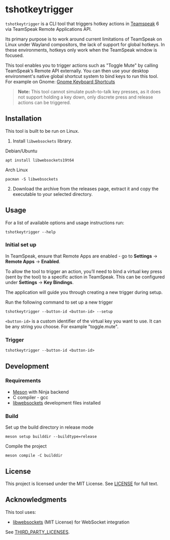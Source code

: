 # tshotkeytrigger

`tshotkeytrigger` is a CLI tool that triggers hotkey actions in [Teamspeak](https://teamspeak.com/) 6 via TeamSpeak Remote Applications API. 

Its primary purpose is to work around current limitations of TeamSpeak on Linux under Wayland compositors, the lack of support for global hotkeys. 
In these environments, hotkeys only work when the TeamSpeak window is focused.

This tool enables you to trigger actions such as "Toggle Mute" by calling TeamSpeak’s Remote API externally. You can then use your desktop environment's native global shortcut system to bind keys to run this tool.
For example on Gnome: [Gnome Keyboard Shortcuts](https://help.gnome.org/users/gnome-help/stable/keyboard-shortcuts-set.html.en)

> **Note:** This tool cannot simulate push-to-talk key presses, as it does not support holding a key down, only discrete press and release actions can be triggered.


## Installation

This tool is built to be run on Linux.

1. Install `libwebsockets` library.

Debian/Ubuntu
```
apt install libwebsockets19t64 
```

Arch Linux
```
pacman -S libwebsockets
```

2. Download the archive from the releases page, extract it and copy the executable to your selected directory.

## Usage

For a list of available options and usage instructions run:
```
tshotkeytrigger --help
```

### Initial set up

In TeamSpeak, ensure that Remote Apps are enabled - go to **Settings** -> **Remote Apps** -> **Enabled**.

To allow the tool to trigger an action, you’ll need to bind a virtual key press (sent by the tool) to a specific action in TeamSpeak. This can be configured under **Settings** -> **Key Bindings**. 

The application will guide you through creating a new trigger during setup.

Run the following command to set up a new trigger
```
tshotkeytrigger --button-id <button-id> --setup
```

`<button-id>` is a custom identifier of the virtual key you want to use. It can be any string you choose. For example "toggle.mute".


### Trigger

```
tshotkeytrigger --button-id <button-id>
```

## Development

### Requirements

* [Meson](https://mesonbuild.com) with Ninja backend
* C compiler - gcc
* [libwebsockets](https://libwebsockets.org/) development files installed

### Build

Set up the build directory in release mode
```
meson setup builddir --buildtype=release
```

Compile the project
```
meson compile -C builddir
```

## License
This project is licensed under the MIT License. See [LICENSE](./LICENSE) for full text.


## Acknowledgments

This tool uses:
* [libwebsockets](https://libwebsockets.org/) (MIT License) for WebSocket integration

See [THIRD_PARTY_LICENSES](./THIRD_PARTY_LICENSES).
